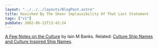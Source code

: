 ```yaml
---
layout: "../../../layouts/BlogPost.astro"
title: Ravished By The Sheer Implausibility Of That Last Statement
tags: ["v1"]
pubDate: 2002-06-12T13:43:24
---
```


[A Few Notes on the Culture][1] by Iain M Banks. Related: [Culture Ship Names and Culture Inspired Ship Names][2].

[1]: http://www.cs.bris.ac.uk/~stefan/culture.html "A Few Notes on the Culture by Iain M Banks"
[2]: http://homepage.mac.com/nizenberg/The_Fleet.htm "Culture Ship Names and Culture Inspired Ship Names"
